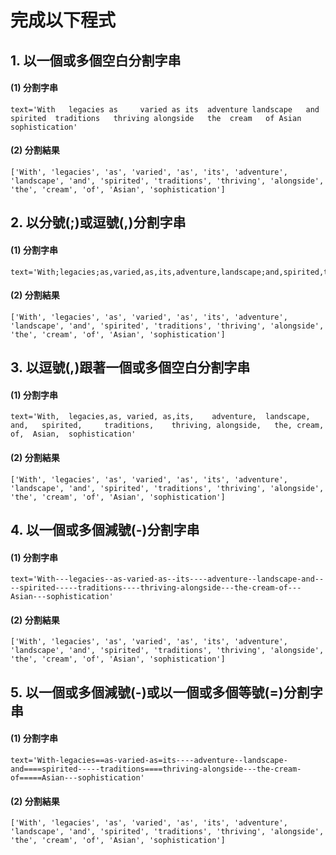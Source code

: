 # 完成以下程式


## 1. 以一個或多個空白分割字串

#### (1) 分割字串
```
text='With   legacies as     varied as its  adventure landscape   and spirited  traditions   thriving alongside   the  cream   of Asian    sophistication'
```

#### (2) 分割結果
```
['With', 'legacies', 'as', 'varied', 'as', 'its', 'adventure', 'landscape', 'and', 'spirited', 'traditions', 'thriving', 'alongside', 'the', 'cream', 'of', 'Asian', 'sophistication']
```


## 2. 以分號(;)或逗號(,)分割字串

#### (1) 分割字串
```
text='With;legacies;as,varied,as,its,adventure,landscape;and,spirited,traditions,thriving,alongside,the;cream;of;Asian;sophistication'
```

#### (2) 分割結果
```
['With', 'legacies', 'as', 'varied', 'as', 'its', 'adventure', 'landscape', 'and', 'spirited', 'traditions', 'thriving', 'alongside', 'the', 'cream', 'of', 'Asian', 'sophistication']
```


## 3. 以逗號(,)跟著一個或多個空白分割字串

#### (1) 分割字串
```
text='With,  legacies,as, varied, as,its,    adventure,  landscape, and,   spirited,     traditions,    thriving, alongside,   the, cream, of,  Asian,  sophistication'
```

#### (2) 分割結果
```
['With', 'legacies', 'as', 'varied', 'as', 'its', 'adventure', 'landscape', 'and', 'spirited', 'traditions', 'thriving', 'alongside', 'the', 'cream', 'of', 'Asian', 'sophistication']
```


## 4. 以一個或多個減號(-)分割字串

#### (1) 分割字串
```
text='With---legacies--as-varied-as--its----adventure--landscape-and----spirited-----traditions----thriving-alongside---the-cream-of---Asian---sophistication'
```

#### (2) 分割結果
```
['With', 'legacies', 'as', 'varied', 'as', 'its', 'adventure', 'landscape', 'and', 'spirited', 'traditions', 'thriving', 'alongside', 'the', 'cream', 'of', 'Asian', 'sophistication']
```



## 5. 以一個或多個減號(-)或以一個或多個等號(=)分割字串

#### (1) 分割字串
```
text='With-legacies==as-varied-as=its----adventure--landscape-and====spirited-----traditions====thriving-alongside---the-cream-of=====Asian---sophistication'
```

#### (2) 分割結果
```
['With', 'legacies', 'as', 'varied', 'as', 'its', 'adventure', 'landscape', 'and', 'spirited', 'traditions', 'thriving', 'alongside', 'the', 'cream', 'of', 'Asian', 'sophistication']
```


